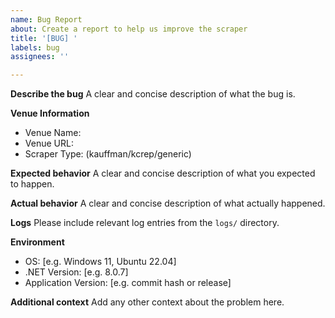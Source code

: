 ```yaml
---
name: Bug Report
about: Create a report to help us improve the scraper
title: '[BUG] '
labels: bug
assignees: ''

---
```


**Describe the bug**
A clear and concise description of what the bug is.

**Venue Information**
- Venue Name: 
- Venue URL: 
- Scraper Type: (kauffman/kcrep/generic)

**Expected behavior**
A clear and concise description of what you expected to happen.

**Actual behavior**
A clear and concise description of what actually happened.

**Logs**
Please include relevant log entries from the `logs/` directory.

**Environment**
- OS: [e.g. Windows 11, Ubuntu 22.04]
- .NET Version: [e.g. 8.0.7]
- Application Version: [e.g. commit hash or release]

**Additional context**
Add any other context about the problem here.
